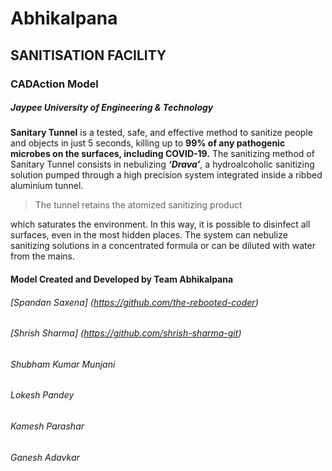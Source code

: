 # Abhikalpana
## SANITISATION FACILITY
### CADAction Model
##### Jaypee University of Engineering & Technology

**Sanitary Tunnel** is a tested, safe, and effective
method to sanitize people and objects in just 5
seconds, killing up to **99% of any pathogenic
microbes on the surfaces, including COVID-19.**
The sanitizing method of Sanitary Tunnel consists in
nebulizing **_‘Drava’_**, a hydroalcoholic sanitizing
solution pumped through a high precision system
integrated inside a ribbed aluminium tunnel.

>The tunnel retains the atomized sanitizing product

which saturates the environment. In this way, it is
possible to disinfect all surfaces, even in the most
hidden places.
The system can nebulize sanitizing solutions in a
concentrated formula or can be diluted with water
from the mains.

#### Model Created and Developed by Team Abhikalpana
###### [Spandan Saxena] (https://github.com/the-rebooted-coder)
###### [Shrish Sharma] (https://github.com/shrish-sharma-git)
###### Shubham Kumar Munjani
###### Lokesh Pandey
###### Kamesh Parashar
###### Ganesh Adavkar
